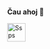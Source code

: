 ### Čau ahoj 👋




<img align="left" alt="Ssps" width="42px" src="https://www.presloviny.cz/wp-content/uploads/2019/11/Datov%C3%BD-zdroj-17@8x-kopie.png"
/>

<!--
**Filip-Dvorak/Filip-Dvorak** is a ✨ _special_ ✨ repository because its `README.md` (this file) appears on your GitHub profile.

Here are some ideas to get you started:

- 🔭 I’m currently working on ...
- 🌱 I’m currently learning ...
- 👯 I’m looking to collaborate on ...
- 🤔 I’m looking for help with ...
- 💬 Ask me about ...
- 📫 How to reach me: ...
- 😄 Pronouns: ...
- ⚡ Fun fact: ...
-->
